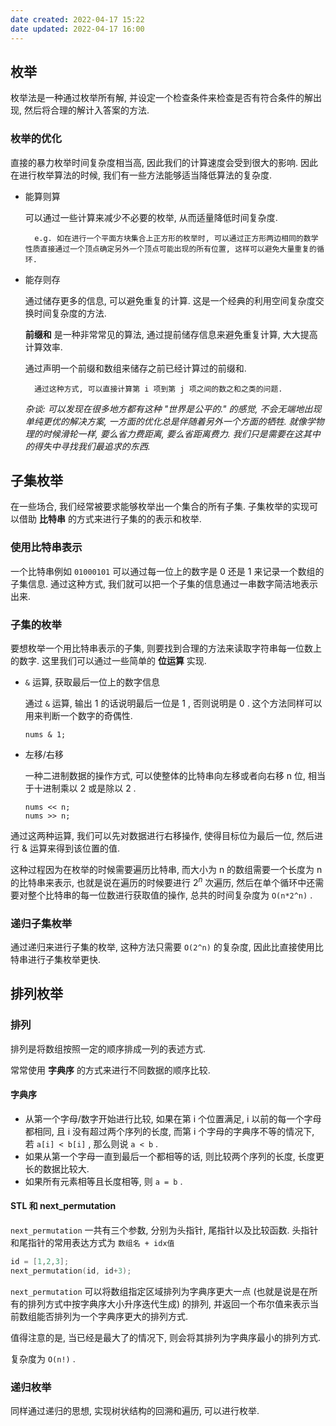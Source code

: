 ```yaml
---
date created: 2022-04-17 15:22
date updated: 2022-04-17 16:00
---
```


## 枚举

枚举法是一种通过枚举所有解, 并设定一个检查条件来检查是否有符合条件的解出现, 然后将合理的解计入答案的方法.

### 枚举的优化

直接的暴力枚举时间复杂度相当高, 因此我们的计算速度会受到很大的影响. 因此在进行枚举算法的时候, 我们有一些方法能够适当降低算法的复杂度.

- 能算则算

  可以通过一些计算来减少不必要的枚举, 从而适量降低时间复杂度.

  ```
    e.g. 如在进行一个平面方块集合上正方形的枚举时, 可以通过正方形两边相同的数学性质直接通过一个顶点确定另外一个顶点可能出现的所有位置, 这样可以避免大量重复的循环.
  ```

- 能存则存

  通过储存更多的信息, 可以避免重复的计算. 这是一个经典的利用空间复杂度交换时间复杂度的方法.

  **前缀和** 是一种非常常见的算法, 通过提前储存信息来避免重复计算, 大大提高计算效率.

  通过声明一个前缀和数组来储存之前已经计算过的前缀和.

  ```
    通过这种方式, 可以直接计算第 i 项到第 j 项之间的数之和之类的问题.
  ```

  _杂谈: 可以发现在很多地方都有这种 "世界是公平的." 的感觉, 不会无端地出现单纯更优的解决方案, 一方面的优化总是伴随着另外一个方面的牺牲. 就像学物理的时候滑轮一样, 要么省力费距离, 要么省距离费力. 我们只是需要在这其中的得失中寻找我们最追求的东西._

## 子集枚举

在一些场合, 我们经常被要求能够枚举出一个集合的所有子集. 子集枚举的实现可以借助 **比特串** 的方式来进行子集的的表示和枚举.

### 使用比特串表示

一个比特串例如 `01000101` 可以通过每一位上的数字是 0 还是 1 来记录一个数组的子集信息. 通过这种方式, 我们就可以把一个子集的信息通过一串数字简洁地表示出来.

### 子集的枚举

要想枚举一个用比特串表示的子集, 则要找到合理的方法来读取字符串每一位数上的数字. 这里我们可以通过一些简单的 **位运算** 实现.

- `&` 运算, 获取最后一位上的数字信息

  通过 `&` 运算, 输出 1 的话说明最后一位是 1 , 否则说明是 0 .  这个方法同样可以用来判断一个数字的奇偶性.

  ```
  nums & 1;
  ```

- 左移/右移

	一种二进制数据的操作方式, 可以使整体的比特串向左移或者向右移 n 位, 相当于十进制乘以 2 或是除以 2 .

	```
	nums << n;
	nums >> n;
	```

通过这两种运算, 我们可以先对数据进行右移操作, 使得目标位为最后一位, 然后进行 & 运算来得到该位置的值.

这种过程因为在枚举的时候需要遍历比特串, 而大小为 n 的数组需要一个长度为 n 的比特串来表示, 也就是说在遍历的时候要进行 $2^n$ 次遍历, 然后在单个循环中还需要对整个比特串的每一位数进行获取值的操作, 总共的时间复杂度为 `O(n*2^n)` .

### 递归子集枚举

通过递归来进行子集的枚举, 这种方法只需要 `O(2^n)` 的复杂度, 因此比直接使用比特串进行子集枚举更快.

## 排列枚举

### 排列

排列是将数组按照一定的顺序排成一列的表述方式.

常常使用 **字典序** 的方式来进行不同数据的顺序比较.

#### 字典序

- 从第一个字母/数字开始进行比较, 如果在第 i 个位置满足,  i 以前的每一个字母都相同, 且 i 没有超过两个序列的长度, 而第 i 个字母的字典序不等的情况下, 若 `a[i] < b[i]` , 那么则说 `a < b` .
- 如果从第一个字母一直到最后一个都相等的话, 则比较两个序列的长度, 长度更长的数据比较大.
- 如果所有元素相等且长度相等, 则 `a = b` .

####  STL 和 next_permutation

`next_permutation` 一共有三个参数, 分别为头指针, 尾指针以及比较函数. 头指针和尾指针的常用表达方式为 `数组名 + idx值`

```CPP
id = [1,2,3];
next_permutation(id, id+3);
```

`next_permutation` 可以将数组指定区域排列为字典序更大一点 (也就是说是在所有的排列方式中按字典序大小升序迭代生成) 的排列, 并返回一个布尔值来表示当前数组能否排列为一个字典序更大的排列方式.

值得注意的是, 当已经是最大了的情况下, 则会将其排列为字典序最小的排列方式.

复杂度为 `O(n!)` .

### 递归枚举

同样通过递归的思想, 实现树状结构的回溯和遍历, 可以进行枚举.